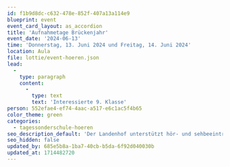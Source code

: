 ```yaml
---
id: f1b9d8dc-c632-478e-852f-407a13a114e9
blueprint: event
event_card_layout: as_accordion
title: 'Aufnahmetage Brückenjahr'
event_date: '2024-06-13'
time: 'Donnerstag, 13. Juni 2024 und Freitag, 14. Juni 2024'
location: Aula
file: lottie/event-hoeren.json
lead:
  -
    type: paragraph
    content:
      -
        type: text
        text: 'Interessierte 9. Klasse'
person: 552efae4-ef74-4aac-a517-e6c1ac5f4b65
color_theme: green
categories:
  - tagessonderschule-hoeren
seo_description_default: 'Der Landenhof unterstützt hör- und sehbeeinträchtigte Kinder & Jugendliche in ihrem selbstbestimmten Leben durch Förderung ihrer Fähigkeiten & Entwicklung'
seo_hidden: false
updated_by: 685e5b8a-1ba7-40cb-b5da-6f92d040030b
updated_at: 1714482720
---
```

